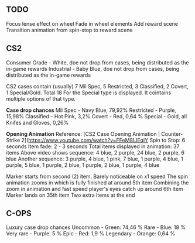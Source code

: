 ## TODO  
Focus lense effect on wheel
Fade in wheel elements
Add reward scene
Transition animation from spin-stop to reward scene

## CS2  
Consumer Grade - White, doe not drop from cases, being distributed as the in-game rewards
Industrial - Baby Blue, doe not drop from cases, being distributed as the in-game rewards

CS2 cases contain (usually) 7 Mil Spec, 5 Restricted, 3 Classified, 2 Covert, 1 Special/Gold. Total 18
For the Special type is displayed. It cointains multiple options of that type.

**Case drop chances**
Mil Spec - Navy Blue, 79,92%
Restricted - Purple, 15,98%
Classified - Hot Pink, 3,2%
Covert - Red, 0,64 %
Special - Gold, all Knifes and Gloves, 0,26%

**Opening Animation**
Reference: [CS2 Case Opening Animation | Counter-Strike 2](https://www.youtube.com/watch?v=FFeM8IJEqiY
Spin to Stop: 6 seconds
Item fade: 2 - 3 seconds
Total items displayed in animation: 37 items
Above video shows sequence: 4 blue, 2 purple, 24 blue, 2 purple, 6 blue
Another sequence: 3 purple, 4 blue, 1 pink, 7 blue, 1 purple, 4 blue, 1 purple, 5 blue, 1 purple, 2 blue, 1 purple, 2 blue, 1 purple, 4 blue

Marker starts from second (2) item. Barely noticeable on x1 speed
The spin animation zooms in which is fully finished at around 5th item
Combining the zoom in animation and fast speed player's eyes catch up around 6th item
Marker lands on 35th item
Two extra items at the end

## C-OPS  
Luxury case drop chances
Uncommon - Green: 74,46 %
Rare - Blue: 18 %
Very rare - Purple: 5 %
Epic - Red: 1,9 %
Legendary - Orange: 0,64 %
